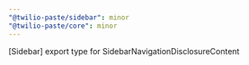 ```yaml
---
"@twilio-paste/sidebar": minor
"@twilio-paste/core": minor
---
```


[Sidebar] export type for SidebarNavigationDisclosureContent
